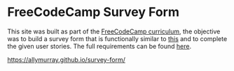# FreeCodeCamp Survey Form

This site was built as part of the [FreeCodeCamp curriculum](https://learn.freecodecamp.org/), the objective was to build a survey form that is functionally similar to [this](https://codepen.io/freeCodeCamp/full/VPaoNP) and to complete the given user stories. The full requirements can be found [here](https://learn.freecodecamp.org/responsive-web-design/responsive-web-design-projects/build-a-survey-form).

https://allymurray.github.io/survey-form/
